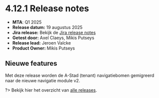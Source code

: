 # 4.12.1 Release notes

* **MTA**: Q1 2025
* **Release datum:** 19 augustus 2025
* **Jira release:** Bekijk de [Jira release notes](https://jira.antwerpen.be/secure/ReleaseNote.jspa?projectId=14114&version=17713)
* **Getest door:** Axel Claeys, Mikis Putseys
* **Release lead:** Jeroen Valcke
* **Product Owner:** Mikis Putseys

## Nieuwe features

Met deze release worden de A-Stad (tenant) navigatiebomen gemigreerd naar de nieuwe navigatie module v2.

?> Bekijk hier het overzicht van [alle releases](/RELEASE).
